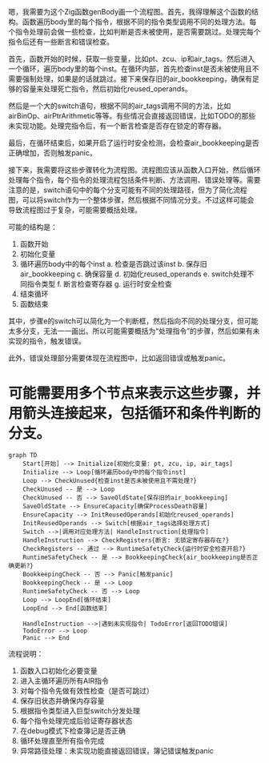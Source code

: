 嗯，我需要为这个Zig函数genBody画一个流程图。首先，我得理解这个函数的结构。函数遍历body里的每个指令，根据不同的指令类型调用不同的处理方法。每个指令处理前会做一些检查，比如判断是否未被使用，是否需要跳过。处理完每个指令后还有一些断言和错误检查。

首先，函数开始的时候，获取一些变量，比如pt、zcu、ip和air_tags。然后进入一个循环，遍历body里的每个inst。在循环内部，首先检查inst是否未被使用且不需要强制处理，如果是的话就跳过。接下来保存旧的air_bookkeeping，确保有足够的容量来处理死亡指令，然后初始化reused_operands。

然后是一个大的switch语句，根据不同的air_tags调用不同的方法，比如airBinOp、airPtrArithmetic等等。有些情况会直接返回错误，比如TODO的那些未实现功能。处理完指令后，有一个断言检查是否存在锁定的寄存器。

最后，在循环结束后，如果开启了运行时安全检测，会检查air_bookkeeping是否正确增加，否则触发panic。

接下来，我需要将这些步骤转化为流程图。流程图应该从函数入口开始，然后循环处理每个指令，每个指令的处理流程包括条件判断、方法调用、错误处理等。需要注意的是，switch语句中的每个分支可能有不同的处理路径，但为了简化流程图，可以将switch作为一个整体步骤，然后根据不同情况分支。不过这样可能会导致流程图过于复杂，可能需要概括处理。

可能的结构是：

1. 函数开始
2. 初始化变量
3. 循环遍历body中的每个inst
   a. 检查是否跳过该inst
   b. 保存旧air_bookkeeping
   c. 确保容量
   d. 初始化reused_operands
   e. switch处理不同指令类型
   f. 断言检查寄存器
   g. 运行时安全检查
4. 结束循环
5. 函数结束

其中，步骤e的switch可以简化为一个判断框，然后指向不同的处理分支，但可能太多分支，无法一一画出。所以可能需要概括为“处理指令”的步骤，然后如果有未实现的指令，触发错误。

此外，错误处理部分需要体现在流程图中，比如返回错误或触发panic。

可能需要用多个节点来表示这些步骤，并用箭头连接起来，包括循环和条件判断的分支。
================================================
```mermaid
graph TD
    Start[开始] --> Initialize[初始化变量: pt, zcu, ip, air_tags]
    Initialize --> Loop[循环遍历body中的每个指令inst]
    Loop --> CheckUnused{检查inst是否未被使用且不需处理?}
    CheckUnused -- 是 --> Loop
    CheckUnused -- 否 --> SaveOldState[保存旧的air_bookkeeping]
    SaveOldState --> EnsureCapacity[确保ProcessDeath容量]
    EnsureCapacity --> InitReusedOperands[初始化reused_operands]
    InitReusedOperands --> Switch[根据air_tags选择处理方式]
    Switch -->|调用对应处理方法| HandleInstruction[处理指令]
    HandleInstruction --> CheckRegisters{断言: 无锁定寄存器存在?}
    CheckRegisters -- 通过 --> RuntimeSafetyCheck{运行时安全检查开启?}
    RuntimeSafetyCheck -- 是 --> BookkeepingCheck{air_bookkeeping是否正确更新?}
    BookkeepingCheck -- 否 --> Panic[触发panic]
    BookkeepingCheck -- 是 --> Loop
    RuntimeSafetyCheck -- 否 --> Loop
    Loop --> LoopEnd[循环结束]
    LoopEnd --> End[函数结束]
    
    HandleInstruction -->|遇到未实现指令| TodoError[返回TODO错误]
    TodoError --> Loop
    Panic --> End
``` 

流程说明：
1. 函数入口初始化必要变量
2. 进入主循环遍历所有AIR指令
3. 对每个指令先做有效性检查（是否可跳过）
4. 保存旧状态并确保内存容量
5. 根据指令类型进入巨型switch分发处理
6. 每个指令处理完成后验证寄存器状态
7. 在debug模式下检查簿记是否正确
8. 循环处理直至所有指令完成
9. 异常路径处理：未实现功能直接返回错误，簿记错误触发panic